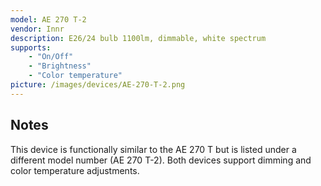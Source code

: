 ```yaml
---
model: AE 270 T-2
vendor: Innr
description: E26/24 bulb 1100lm, dimmable, white spectrum
supports:
    - "On/Off"
    - "Brightness"
    - "Color temperature"
picture: /images/devices/AE-270-T-2.png
---
```


<!-- Notes BEGIN -->
## Notes
This device is functionally similar to the AE 270 T but is listed under a different model number (AE 270 T-2). Both devices support dimming and color temperature adjustments.
<!-- Notes END -->